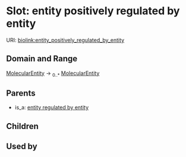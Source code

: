 
# Slot: entity positively regulated by entity




URI: [biolink:entity_positively_regulated_by_entity](https://w3id.org/biolink/vocab/entity_positively_regulated_by_entity)


## Domain and Range

[MolecularEntity](MolecularEntity.md) &#8594;  <sub>0..\*</sub> [MolecularEntity](MolecularEntity.md)

## Parents

 *  is_a: [entity regulated by entity](entity_regulated_by_entity.md)

## Children


## Used by

